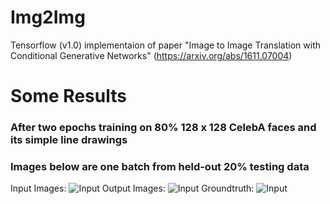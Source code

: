 # Img2Img

Tensorflow (v1.0) implementaion of paper "Image to Image Translation with Conditional Generative Networks" (https://arxiv.org/abs/1611.07004)


# Some Results 
### After two epochs training on 80% 128 x 128 CelebA faces and its simple line drawings
### Images below are one batch from held-out 20% testing data
Input Images:
![Input](https://github.com/lovecambi/Img2Img-Translation-Tensorflow/blob/master/imgs/input.jpg)
Output Images:
![Input](https://github.com/lovecambi/Img2Img-Translation-Tensorflow/blob/master/imgs/pred.jpg)
Groundtruth:
![Input](https://github.com/lovecambi/Img2Img-Translation-Tensorflow/blob/master/imgs/output.jpg)
